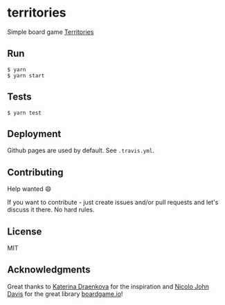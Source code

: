 # territories

Simple board game [Territories](https://lehasvv2009.github.io/territories/)

## Run

```
$ yarn
$ yarn start
```

## Tests

```
$ yarn test
```

## Deployment

Github pages are used by default. See `.travis.yml`.

## Contributing

Help wanted 😄

If you want to contribute - just create issues and/or pull requests and let's discuss it there. No hard rules.

## License

MIT

## Acknowledgments

Great thanks to [Katerina Draenkova](https://github.com/KaterinaDraenkova) for the inspiration and [Nicolo John Davis](https://github.com/nicolodavis) for the great library [boardgame.io](https://boardgame.io)!